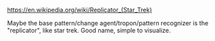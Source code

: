 
https://en.wikipedia.org/wiki/Replicator_(Star_Trek)

Maybe the base pattern/change agent/tropon/pattern recognizer is the "replicator", like star trek. Good name, simple to visualize.
